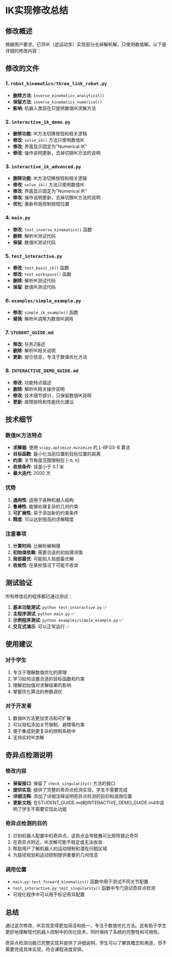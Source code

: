 # IK实现修改总结

## 修改概述

根据用户要求，已将IK（逆运动学）实现部分去掉解析解，只使用数值解。以下是详细的修改内容：

## 修改的文件

### 1. `robot_kinematics/three_link_robot.py`
- **删除方法**: `inverse_kinematics_analytical()`
- **保留方法**: `inverse_kinematics_numerical()`
- **影响**: 机器人类现在只提供数值IK求解方法

### 2. `interactive_ik_demo.py`
- **删除功能**: IK方法切换按钮和相关逻辑
- **修改**: `solve_ik()` 方法只使用数值IK
- **修改**: 界面显示固定为"Numerical IK"
- **修改**: 操作说明更新，去掉切换IK方法的说明

### 3. `interactive_ik_advanced.py`
- **删除功能**: IK方法切换按钮和相关逻辑
- **修改**: `solve_ik()` 方法只使用数值IK
- **修改**: 界面显示固定为"Numerical IK"
- **修改**: 操作说明更新，去掉切换IK方法的说明
- **优化**: 重新布局控制按钮位置

### 4. `main.py`
- **修改**: `test_inverse_kinematics()` 函数
- **删除**: 解析IK测试代码
- **保留**: 数值IK测试代码

### 5. `test_interactive.py`
- **修改**: `test_basic_ik()` 函数
- **修改**: `test_workspace()` 函数
- **删除**: 解析IK测试代码
- **保留**: 数值IK测试代码

### 6. `examples/simple_example.py`
- **修改**: `simple_ik_example()` 函数
- **替换**: 解析IK调用为数值IK调用

### 7. `STUDENT_GUIDE.md`
- **修改**: 任务2描述
- **删除**: 解析IK相关说明
- **更新**: 提示信息，专注于数值优化方法

### 8. `INTERACTIVE_DEMO_GUIDE.md`
- **修改**: 功能特点描述
- **删除**: 解析IK相关操作说明
- **修改**: 技术细节部分，只保留数值IK说明
- **更新**: 故障排除和性能优化建议

## 技术细节

### 数值IK方法特点
- **求解器**: 使用 `scipy.optimize.minimize` 的 L-BFGS-B 算法
- **目标函数**: 最小化当前位置到目标位置的距离
- **约束**: 关节角度范围限制在 [-π, π]
- **收敛条件**: 误差小于 0.1 米
- **最大迭代**: 2000 次

### 优势
1. **通用性**: 适用于各种机器人结构
2. **鲁棒性**: 能够处理复杂的几何约束
3. **可扩展性**: 易于添加新的约束条件
4. **精度**: 可以达到很高的求解精度

### 注意事项
1. **计算时间**: 比解析解稍慢
2. **初始值依赖**: 需要合适的初始猜测值
3. **局部最优**: 可能陷入局部最优解
4. **收敛性**: 在某些情况下可能不收敛

## 测试验证

所有修改后的程序都已通过测试：

1. **基本功能测试**: `python test_interactive.py` ✅
2. **主程序测试**: `python main.py` ✅
3. **示例程序测试**: `python examples/simple_example.py` ✅
4. **交互式演示**: 可以正常运行 ✅

## 使用建议

### 对于学生
1. 专注于理解数值优化的原理
2. 学习如何设置合适的目标函数和约束
3. 理解初始值对求解结果的影响
4. 掌握优化算法的参数调优

### 对于开发者
1. 数值IK方法更加灵活和可扩展
2. 可以轻松添加关节限制、避障等约束
3. 便于集成到更复杂的控制系统中
4. 支持实时IK求解

## 奇异点检测说明

### 修改内容
- **保留接口**: 保留了 `check_singularity()` 方法的接口
- **提供实现**: 提供了完整的奇异点检测实现，学生不需要完成
- **详细注释**: 添加了详细注释说明奇异点检测的目的和调用位置
- **更新文档**: 在STUDENT_GUIDE.md和INTERACTIVE_DEMO_GUIDE.md中说明了学生不需要实现此功能

### 奇异点检测的目的
1. 识别机器人配置中的奇异点，这些点会导致雅可比矩阵接近奇异
2. 在奇异点附近，IK求解可能不稳定或无法收敛
3. 帮助用户了解机器人的运动限制和潜在问题区域
4. 为路径规划和运动控制提供重要的几何信息

### 调用位置
- `main.py`: `test_forward_kinematics()` 函数中用于测试不同关节配置
- `test_interactive.py`: `test_singularity()` 函数中专门测试奇异点检测
- 可视化程序中可以用于标记奇异配置

## 总结

通过这次修改，IK实现变得更加简洁和统一，专注于数值优化方法。这有助于学生更好地理解现代机器人控制中的优化技术，同时保持了系统的完整性和可用性。

奇异点检测功能已完整实现并提供了详细说明，学生可以了解其概念和用途，但不需要完成具体实现，符合课程进度安排。 